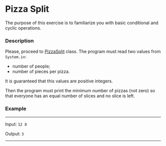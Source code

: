 # Pizza Split

The purpose of this exercise is to familiarize you with basic conditional and cyclic operations.

### Description
Please, proceed to [PizzaSplit](src/main/java/com/epam/rd/autotasks/pizzasplit/PizzaSplit.java) class.
The program must read two values from `System.in`:
- number of people;
- number of pieces per pizza.

It is guaranteed that this values are positive integers.

Then the program must print the minimum number of pizzas (not zero) so that everyone has an equal number of slices and no slice is left.

### Example

---
Input: `12 8`

Output: `3`

---
